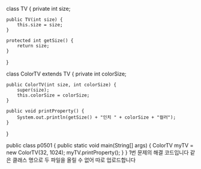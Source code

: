class TV {
    private int size;

    public TV(int size) {
        this.size = size;
    }

    protected int getSize() {
        return size;
    }
}

class ColorTV extends TV {
    private int colorSize;

    public ColorTV(int size, int colorSize) {
        super(size);
        this.colorSize = colorSize;
    }

    public void printProperty() {
        System.out.println(getSize() + "인치 " + colorSize + "컬러");
    }
}

public class p0501 {
    public static void main(String[] args) {
        ColorTV myTV = new ColorTV(32, 1024);
        myTV.printProperty();
    }
} 
1번 문제의 해결 코드입니다 같은 클래스 명으로 두 파일을 올릴 수 없어 따로 업로드합니다
